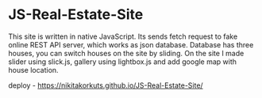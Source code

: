 # JS-Real-Estate-Site
This site is written in native JavaScript. Its sends fetch request to fake online REST API server, which works as json database. Database has three houses, you can switch houses on the site by sliding. On the site I made slider using slick.js, gallery using lightbox.js and add google map with house location.

deploy - https://nikitakorkuts.github.io/JS-Real-Estate-Site/
